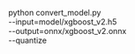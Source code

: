 python convert_model.py \
  --input=model/xgboost_v2.h5 \
  --output=onnx/xgboost_v2.onnx \
  --quantize
